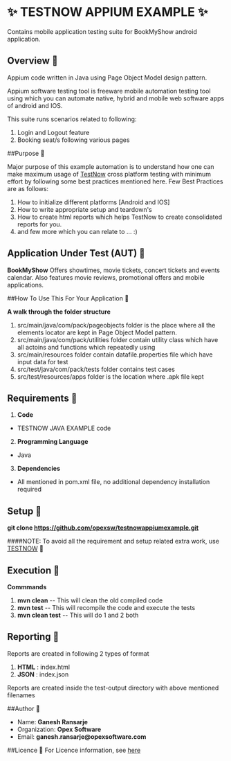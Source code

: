 # :sparkles: TESTNOW APPIUM EXAMPLE :sparkles:
Contains mobile application testing suite for BookMyShow android application.

## Overview :eyes:

Appium code written in Java using Page Object Model design pattern.

Appium software testing tool is freeware mobile automation testing tool using which you can automate native, hybrid and mobile web software apps of android and IOS.

This suite runs scenarios related to following:

1. Login and Logout feature
2. Booking seat/s following various pages 

##Purpose :eyes:

Major purpose of this example automation is to understand how one can make maximum usage of [TestNow](https://opexsoftware/testnow) cross platform testing with minimum effort by following some best practices mentioned here. 
Few Best Practices are as follows:

1. How to initialize different platforms [Android and IOS]
2. How to write appropriate setup and teardown's
3. How to create html reports which helps TestNow to create consolidated reports for you.
4. and few more which you can relate to ... :)

## Application Under Test (AUT) :eyes:

__BookMyShow__ Offers showtimes, movie tickets, concert tickets and events calendar. Also features movie reviews, promotional offers and mobile applications.


##How To Use This For Your Application :eyes:

__A walk through the folder structure__

1. src/main/java/com/pack/pageobjects folder is the place where all the elements locator are kept in Page Object Model pattern. 
2. src/main/java/com/pack/utilities folder contain utility class which have all actoins and functions which repeatedly using
3. src/main/resources folder contain datafile.properties file which have input data for test
4. src/test/java/com/pack/tests folder contains test cases
4. src/test/resources/apps folder is the location where .apk file kept

## Requirements :eyes:

1. __Code__
  * TESTNOW JAVA EXAMPLE code 
2. __Programming Language__
  * Java
3. __Dependencies__
  * All mentioned in pom.xml file, no additional dependency installation required

## Setup :eyes:

__git clone https://github.com/opexsw/testnowappiumexample.git__

####NOTE: To avoid all the requirement and setup related extra work, use [TESTNOW](https://opexsoftware.com/testnow) :star2:

## Execution :eyes:

__Commmands__ 

1. __mvn clean__ -- This will clean the old compiled code
2. __mvn test__ -- This will recompile the code and execute the tests
3. __mvn clean test__ -- This will do 1 and 2 both

## Reporting :eyes:
Reports are created in following 2 types of format

1. __HTML__ : index.html
2. __JSON__ : index.json

Reports are created inside the test-output directory with above mentioned filenames

##Author :eyes:

* Name: __Ganesh Ransarje__ 
* Organization: __Opex Software__ 
* Email: __ganesh.ransarje@opexsoftware.com__

##Licence :eyes:
For Licence information, see [here](https://github.com/opexsw/testnowappiumexample/blob/master/LICENSE.txt)
